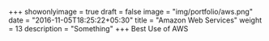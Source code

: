 +++
showonlyimage = true
draft = false
image = "img/portfolio/aws.png"
date = "2016-11-05T18:25:22+05:30"
title = "Amazon Web Services"
weight = 13
description = "Something"
+++
Best Use of AWS

